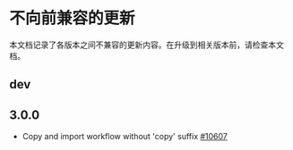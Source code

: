 # 不向前兼容的更新

本文档记录了各版本之间不兼容的更新内容。在升级到相关版本前，请检查本文档。

## dev

## 3.0.0

* Copy and import workflow without 'copy' suffix [#10607](https://github.com/apache/dolphinscheduler/pull/10607)

